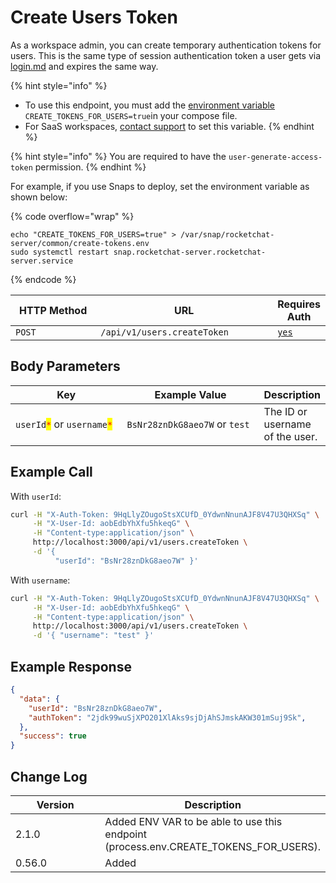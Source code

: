 # Create Users Token

As a workspace admin, you can create temporary authentication tokens for users. This is the same type of session authentication token a user gets via [login.md](../../../../realtime-api/method-calls/authentication/login.md "mention") and expires the same way.

{% hint style="info" %}
* To use this endpoint, you must add the [environment variable](https://docs.rocket.chat/deploy/rocket.chat-environment-configuration/environment-variables) `CREATE_TOKENS_FOR_USERS=true`in your compose file.
* For SaaS workspaces, [contact support](https://docs.rocket.chat/resources/get-support) to set this variable.
{% endhint %}

{% hint style="info" %}
You are required to have the `user-generate-access-token` permission.
{% endhint %}

For example, if you use Snaps to deploy, set the environment variable as shown below:

{% code overflow="wrap" %}
```
echo "CREATE_TOKENS_FOR_USERS=true" > /var/snap/rocketchat-server/common/create-tokens.env
sudo systemctl restart snap.rocketchat-server.rocketchat-server.service
```
{% endcode %}

<table><thead><tr><th width="163">HTTP Method</th><th width="311">URL</th><th>Requires Auth</th></tr></thead><tbody><tr><td><code>POST</code></td><td><code>/api/v1/users.createToken</code></td><td><a href="../../authentication-endpoints/"><code>yes</code></a></td></tr></tbody></table>

## Body Parameters

<table><thead><tr><th width="194.33333333333331">Key</th><th width="226">Example Value</th><th>Description</th></tr></thead><tbody><tr><td><code>userId</code><mark style="color:red;"><code>*</code></mark> or <code>username</code><mark style="color:red;"><code>*</code></mark></td><td><code>BsNr28znDkG8aeo7W</code> or <code>test</code></td><td>The ID or username of the user.</td></tr></tbody></table>

## Example Call

With `userId`:

```bash
curl -H "X-Auth-Token: 9HqLlyZOugoStsXCUfD_0YdwnNnunAJF8V47U3QHXSq" \
     -H "X-User-Id: aobEdbYhXfu5hkeqG" \
     -H "Content-type:application/json" \
     http://localhost:3000/api/v1/users.createToken \
     -d '{ 
          "userId": "BsNr28znDkG8aeo7W" }'
```

With `username`:

```bash
curl -H "X-Auth-Token: 9HqLlyZOugoStsXCUfD_0YdwnNnunAJF8V47U3QHXSq" \
     -H "X-User-Id: aobEdbYhXfu5hkeqG" \
     -H "Content-type:application/json" \
     http://localhost:3000/api/v1/users.createToken \
     -d '{ "username": "test" }'
```

## Example Response

```json
{
  "data": {
    "userId": "BsNr28znDkG8aeo7W",
    "authToken": "2jdk99wuSjXPO201XlAks9sjDjAhSJmskAKW301mSuj9Sk",
  },
  "success": true
}
```

## Change Log

<table><thead><tr><th width="330">Version</th><th>Description</th></tr></thead><tbody><tr><td>2.1.0</td><td>Added ENV VAR to be able to use this endpoint (process.env.CREATE_TOKENS_FOR_USERS).</td></tr><tr><td>0.56.0</td><td>Added</td></tr></tbody></table>
